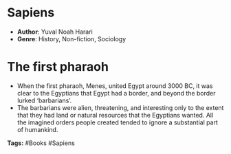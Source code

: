 # Sapiens
- **Author**: Yuval Noah Harari 
- **Genre**: History, Non-fiction, Sociology

# The first pharaoh
- When the first pharaoh, Menes, united Egypt around 3000 BC, it was clear to the Egyptians that Egypt had a border, and beyond the border lurked ‘barbarians’. 
- The barbarians were alien, threatening, and interesting only to the extent that they had land or natural resources that the Egyptians wanted. All the imagined orders people created tended to ignore a substantial part of humankind.

**Tags:** #Books #Sapiens